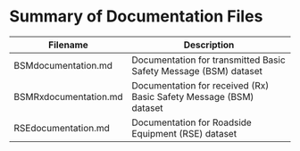 # Summary of Documentation Files
|Filename|Description|
|--------|-----------|
|BSMdocumentation.md|Documentation for transmitted Basic Safety Message (BSM) dataset|
|BSMRxdocumentation.md|Documentation for received (Rx) Basic Safety Message (BSM) dataset|
|RSEdocumentation.md|Documentation for Roadside Equipment (RSE) dataset|
